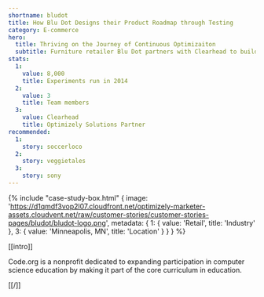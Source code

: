 ```yaml
---
shortname: bludot
title: How Blu Dot Designs their Product Roadmap through Testing
category: E-commerce
hero:
  title: Thriving on the Journey of Continuous Optimizaiton
  subtitle: Furniture retailer Blu Dot partners with Clearhead to build a thriving, optimization-driven e-commerce business
stats:
  1:
    value: 8,000
    title: Experiments run in 2014
  2:
    value: 3
    title: Team members
  3:
    value: Clearhead
    title: Optimizely Solutions Partner
recommended:
  1:
    story: soccerloco
  2:
    story: veggietales
  3:
    story: sony
---
```

{% include "case-study-box.html"
    {
    image: 'https://d1qmdf3vop2l07.cloudfront.net/optimizely-marketer-assets.cloudvent.net/raw/customer-stories/customer-stories-pages/bludot/bludot-logo.png',
    metadata: {
      1: {
        value: 'Retail',
        title: 'Industry'
      },
      3: {
        value: 'Minneapolis, MN',
        title: 'Location'
      }
    }
  }
%}

[[intro]]

Code.org is a nonprofit dedicated to expanding participation in computer science education by making it part of the core curriculum in education.

[[/]]

